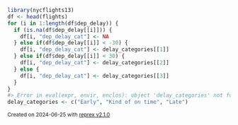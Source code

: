 ``` r
library(nycflights13)
df <- head(flights)
for (i in 1:length(df$dep_delay)) {
  if (is.na(df$dep_delay[[i]])) {
    df[i, "dep_delay_cat"] <- NA
  } else if(df$dep_delay[[i]] < -30) {
    df[i, "dep_delay_cat"] <- delay_categories[[1]]
  } else if(df$dep_delay[[i]] < 30) {
    df[i, "dep_delay_cat"] <- delay_categories[[2]]
  } else {
    df[i, "dep_delay_cat"] <- delay_categories[[3]]
  }
}
#> Error in eval(expr, envir, enclos): object 'delay_categories' not found
delay_categories <- c("Early", "Kind of on time", "Late")
```

<sup>Created on 2024-06-25 with [reprex v2.1.0](https://reprex.tidyverse.org)</sup>
